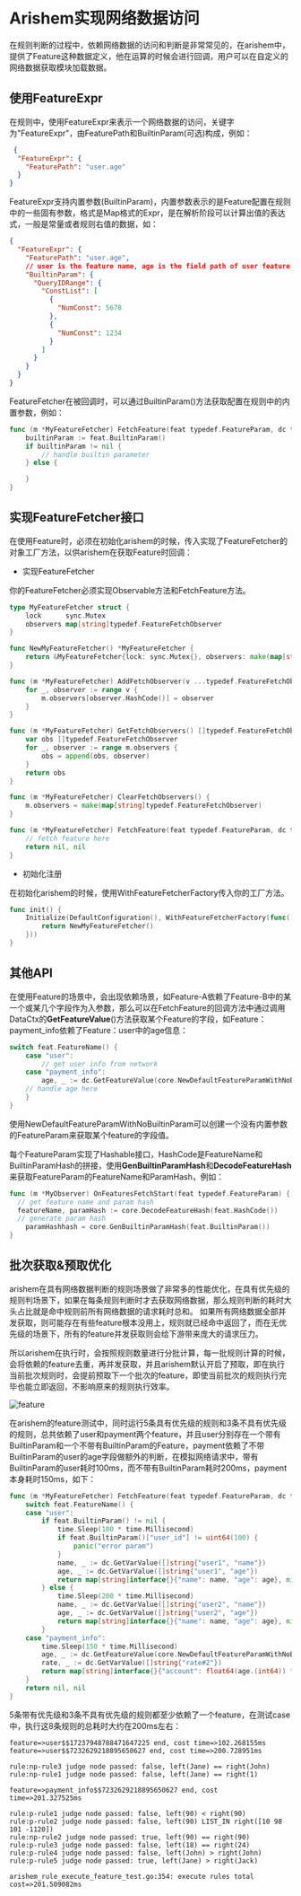 # Arishem实现网络数据访问

在规则判断的过程中，依赖网络数据的访问和判断是非常常见的，在arishem中，提供了Feature这种数据定义，他在运算的时候会进行回调，用户可以在自定义的网络数据获取模块加载数据。

## 使用FeatureExpr

在规则中，使用FeatureExpr来表示一个网络数据的访问，关键字为"FeatureExpr"，由FeaturePath和BuiltinParam(可选)构成，例如：

```json
 {
  "FeatureExpr": {
    "FeaturePath": "user.age"
  }
}
```

FeatureExpr支持内置参数(BuiltinParam)，内置参数表示的是Feature配置在规则中的一些固有参数，格式是Map格式的Expr，是在解析阶段可以计算出值的表达式，一般是常量或者规则右值的数据，如：

```json
{
  "FeatureExpr": {
    "FeaturePath": "user.age",
    // user is the feature name, age is the field path of user feature's data.
    "BuiltinParam": {
      "QueryIDRange": {
        "ConstList": [
          {
            "NumConst": 5678
          },
          {
            "NumConst": 1234
          }
        ]
      }
    }
  }
}
```

FeatureFetcher在被回调时，可以通过BuiltinParam()方法获取配置在规则中的内置参数，例如：

```go
func (m *MyFeatureFetcher) FetchFeature(feat typedef.FeatureParam, dc typedef.DataCtx) (typedef.MetaType, error) {
    builtinParam := feat.BuiltinParam()
    if builtinParam != nil {
        // handle builtin parameter
    } else {

    }
}
```

## 实现FeatureFetcher接口

在使用Feature时，必须在初始化arishem的时候，传入实现了FeatureFetcher的对象工厂方法，以供arishem在获取Feature时回调：

- 实现FeatureFetcher

你的FeatureFetcher必须实现Observable方法和FetchFeature方法。

```go
type MyFeatureFetcher struct {
	lock      sync.Mutex
	observers map[string]typedef.FeatureFetchObserver
}

func NewMyFeatureFetcher() *MyFeatureFetcher {
	return &MyFeatureFetcher{lock: sync.Mutex{}, observers: make(map[string]typedef.FeatureFetchObserver)}
}

func (m *MyFeatureFetcher) AddFetchObserver(v ...typedef.FeatureFetchObserver) {
	for _, observer := range v {
		m.observers[observer.HashCode()] = observer
	}
}

func (m *MyFeatureFetcher) GetFetchObservers() []typedef.FeatureFetchObserver {
	var obs []typedef.FeatureFetchObserver
	for _, observer := range m.observers {
		obs = append(obs, observer)
	}
	return obs
}

func (m *MyFeatureFetcher) ClearFetchObservers() {
	m.observers = make(map[string]typedef.FeatureFetchObserver)
}

func (m *MyFeatureFetcher) FetchFeature(feat typedef.FeatureParam, dc typedef.DataCtx) (typedef.MetaType, error) {
	// fetch feature here
	return nil, nil
}
```

- 初始化注册

在初始化arishem的时候，使用WithFeatureFetcherFactory传入你的工厂方法。

```go
func init() {
	Initialize(DefaultConfiguration(), WithFeatureFetcherFactory(func() typedef.FeatureFetcher {
		return NewMyFeatureFetcher()
	}))
}
```

## 其他API

在使用Feature的场景中，会出现依赖场景，如Feature-A依赖了Feature-B中的某一个或某几个字段作为入参数，那么可以在FetchFeature的回调方法中通过调用DataCtx的**GetFeatureValue**()方法获取某个Feature的字段，如Feature：payment_info依赖了Feature：user中的age信息：

```go
switch feat.FeatureName() {
	case "user":
		// get user info from network
	case "payment_info":
		age, _ := dc.GetFeatureValue(core.NewDefaultFeatureParamWithNoBuiltinParam("user"), "age")
  	// handle age here
	}
}
```

使用NewDefaultFeatureParamWithNoBuiltinParam可以创建一个没有内置参数的FeatureParam来获取某个feature的字段值。

每个FeatureParam实现了Hashable接口，HashCode是FeatureName和BuiltinParamHash的拼接，使用**GenBuiltinParamHash**和**DecodeFeatureHash**来获取FeatureParam的FeatureName和ParamHash，例如：

```go
func (m *MyObserver) OnFeaturesFetchStart(feat typedef.FeatureParam) {
  // get feature name and param hash
  featureName, paramHash := core.DecodeFeatureHash(feat.HashCode())
  // generate param hash
	paramHashhash = core.GenBuiltinParamHash(feat.BuiltinParam())
}
```

## 批次获取&预取优化

arishem在具有网络数据判断的规则场景做了非常多的性能优化，在具有优先级的规则判场景下，如果在每条规则判断时才去获取网络数据，那么规则判断的耗时大头占比就是命中规则前所有网络数据的请求耗时总和。
如果所有网络数据全部并发获取，则可能存在有些feature根本没用上，规则就已经命中返回了，而在无优先级的场景下，所有的feature并发获取则会给下游带来庞大的请求压力。

所以arishem在执行时，会按照规则数量进行分批计算，每一批规则计算的时候，会将依赖的feature去重，再并发获取，并且arishem默认开启了预取，即在执行当前批次规则时，会提前预取下一个批次的feature，即使当前批次的规则执行完毕也能立即返回，不影响原来的规则执行效率。

![feature](../../images/feature_optimize.jpg)

在arishem的feature测试中，同时运行5条具有优先级的规则和3条不具有优先级的规则，总共依赖了user和payment两个feature，并且user分别存在一个带有BuiltinParam和一个不带有BuiltinParam的Feature，payment依赖了不带BuiltinParam的user的age字段做额外的判断，在模拟网络请求中，带有BuiltinParam的user耗时100ms，而不带有BuiltinParam耗时200ms，payment本身耗时150ms，如下：

```go
func (m *MyFeatureFetcher) FetchFeature(feat typedef.FeatureParam, dc typedef.DataCtx) (typedef.MetaType, error) {
	switch feat.FeatureName() {
	case "user":
		if feat.BuiltinParam() != nil {
			time.Sleep(100 * time.Millisecond)
			if feat.BuiltinParam()["user_id"] != uint64(100) {
				panic("error param")
			}
			name, _ := dc.GetVarValue([]string{"user1", "name"})
			age, _ := dc.GetVarValue([]string{"user1", "age"})
			return map[string]interface{}{"name": name, "age": age}, nil
		} else {
			time.Sleep(200 * time.Millisecond)
			name, _ := dc.GetVarValue([]string{"user2", "name"})
			age, _ := dc.GetVarValue([]string{"user2", "age"})
			return map[string]interface{}{"name": name, "age": age}, nil
		}
	case "payment_info":
		time.Sleep(150 * time.Millisecond)
		age, _ := dc.GetFeatureValue(core.NewDefaultFeatureParamWithNoBuiltinParam("user"), "age")
		rate, _ := dc.GetVarValue([]string{"rate#2"})
		return map[string]interface{}{"account": float64(age.(int64)) * rate.(float64)}, nil
	}
	return nil, nil
}
```

5条带有优先级和3条不具有优先级的规则都至少依赖了一个feature，在测试case中，执行这8条规则的总耗时大约在200ms左右：

```shell
feature=>user$$17237948788471647225 end, cost time=>102.268155ms
feature=>user$$7232629218895650627 end, cost time=>200.728951ms

rule:np-rule3 judge node passed: false, left(Jane) == right(John)
rule:np-rule1 judge node passed: false, left(Jane) == right(1)

feature=>payment_info$$7232629218895650627 end, cost time=>201.327525ms

rule:p-rule1 judge node passed: false, left(90) < right(90)
rule:p-rule2 judge node passed: false, left(90) LIST_IN right([10 98 101 -1120])
rule:np-rule2 judge node passed: true, left(90) == right(90)
rule:p-rule3 judge node passed: false, left(18) == right(24)
rule:p-rule4 judge node passed: false, left(John) > right(John)
rule:p-rule5 judge node passed: true, left(Jane) > right(Jack)

arishem_rule_execute_feature_test.go:354: execute rules total cost=>201.509082ms
```

